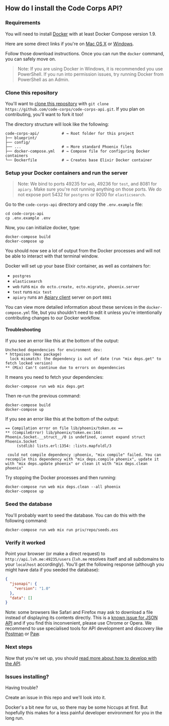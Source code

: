 ## How do I install the Code Corps API?

### Requirements

You will need to install [Docker](https://docs.docker.com/engine/installation/) with at least Docker Compose version 1.9.

Here are some direct links if you're on [Mac OS X](https://docs.docker.com/docker-for-mac/) or [Windows](https://docs.docker.com/docker-for-windows/).

Follow those download instructions. Once you can run the `docker` command, you can safely move on.

>Note: If you are using Docker in Windows, it is recommended you use PowerShell. If you run into permission issues, try running Docker from PowerShell as an Admin.

### Clone this repository

You'll want to [clone this repository](https://help.github.com/articles/cloning-a-repository/) with `git clone https://github.com/code-corps/code-corps-api.git`. If you plan on contributing, you'll want to fork it too!


The directory structure will look like the following:

```shell
code-corps-api/          # → Root folder for this project
├── blueprint/
├── config/
├── ...                  # → More standard Phoenix files
├── docker-compose.yml   # → Compose file for configuring Docker containers
└── Dockerfile           # → Creates base Elixir Docker container
```

### Setup your Docker containers and run the server

> Note: We bind to ports 49235 for `web`, 49236 for `test`, and 8081 for `apiary`. Make sure you're not running anything on those ports. We do not expose port 5432 for `postgres` or 9200 for `elasticsearch`.

Go to the `code-corps-api` directory and copy the `.env.example` file:

```
cd code-corps-api
cp .env.example .env
```

Now, you can initialize docker, type:

```shell
docker-compose build
docker-compose up
```

You should now see a lot of output from the Docker processes and will not be able to interact with that terminal window.

Docker will set up your base Elixir container, as well as containers for:

- `postgres`
- `elasticsearch`
- `web` runs `mix do ecto.create, ecto.migrate, phoenix.server`
- `test` runs `mix test`
- `apiary` runs an [Apiary client](https://github.com/apiaryio/apiary-client) server on port `8081`

You can view more detailed information about these services in the `docker-compose.yml` file, but you shouldn't need to edit it unless you're intentionally contributing changes to our Docker workflow.

#### Troubleshooting
If you see an error like this at the bottom of the output:

```shell
Unchecked dependencies for environment dev:
* httpoison (Hex package)
  lock mismatch: the dependency is out of date (run "mix deps.get" to fetch locked version)
** (Mix) Can't continue due to errors on dependencies
```

It means you need to fetch your dependencies:
```shell
docker-compose run web mix deps.get
```

Then re-run the previous command:
```shell
docker-compose build
docker-compose up
```

If you see an error like this at the bottom of the output:

```shell
== Compilation error on file lib/phoenix/token.ex ==
** (CompileError) lib/phoenix/token.ex:144: Phoenix.Socket.__struct__/0 is undefined, cannot expand struct Phoenix.Socket
     (stdlib) lists.erl:1354: :lists.mapfoldl/3

 could not compile dependency :phoenix, "mix compile" failed. You can recompile this dependency with "mix deps.compile phoenix", update it with "mix deps.update phoenix" or clean it with "mix deps.clean phoenix"
```

Try stopping the Docker processes and then running:

```shell
docker-compose run web mix deps.clean --all phoenix
docker-compose up
```

### Seed the database

You'll probably want to seed the database. You can do this with the following command:

```shell
docker-compose run web mix run priv/repo/seeds.exs
```

### Verify it worked

Point your browser (or make a direct request) to `http://api.lvh.me:49235/users` (`lvh.me` resolves itself and all subdomains to your `localhost` accordingly). You'll get the following response (although you might have data if you seeded the database):

```json
{
  "jsonapi": {
    "version": "1.0"
  },
  "data": []
}
```

Note: some browsers like Safari and Firefox may ask to download a file instead of displaying its contents directly. This is a [known issue for JSON API](https://github.com/json-api/json-api/issues/1048) and if you find this inconvenient, please use Chrome or Opera. We recommend to use specialised tools for API development and discovery like [Postman](https://www.getpostman.com/) or [Paw](https://paw.cloud/).

### Next steps

Now that you're set up, you should [read more about how to develop with the API](../USAGE.md).

### Issues installing?

Having trouble?

Create an issue in this repo and we'll look into it.

Docker's a bit new for us, so there may be some hiccups at first. But hopefully this makes for a less painful developer environment for you in the long run.
